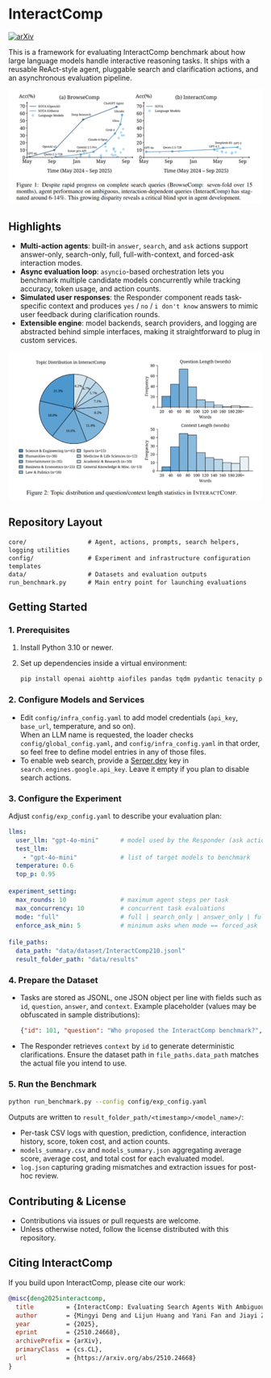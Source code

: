 # InteractComp
[![arXiv](https://img.shields.io/badge/arXiv-2510.24668-b31b1b.svg)](https://arxiv.org/abs/2510.24668)

This is a framework for evaluating InteractComp benchmark about how large language models handle interactive reasoning tasks. It ships with a reusable ReAct-style agent, pluggable search and clarification actions, and an asynchronous evaluation pipeline.

![InteractComp benchmark scope](docs/images/pic1.png)

## Highlights
- **Multi-action agents**: built-in `answer`, `search`, and `ask` actions support answer-only, search-only, full, full-with-context, and forced-ask interaction modes.
- **Async evaluation loop**: `asyncio`-based orchestration lets you benchmark multiple candidate models concurrently while tracking accuracy, token usage, and action counts.
- **Simulated user responses**: the Responder component reads task-specific context and produces `yes` / `no` / `i don't know` answers to mimic user feedback during clarification rounds.
- **Extensible engine**: model backends, search providers, and logging are abstracted behind simple interfaces, making it straightforward to plug in custom services.

<p align="center">
  <img src="docs/images/pic2.png" alt="InteractComp dataset statistics" width="780">
  <br>
</p>

## Repository Layout

```
core/                 # Agent, actions, prompts, search helpers, logging utilities
config/               # Experiment and infrastructure configuration templates
data/                 # Datasets and evaluation outputs
run_benchmark.py      # Main entry point for launching evaluations
```

## Getting Started

### 1. Prerequisites
1. Install Python 3.10 or newer.
2. Set up dependencies inside a virtual environment:

   ```bash
   pip install openai aiohttp aiofiles pandas tqdm pydantic tenacity pyyaml
   ```

### 2. Configure Models and Services
- Edit `config/infra_config.yaml` to add model credentials (`api_key`, `base_url`, temperature, and so on).  
  When an LLM name is requested, the loader checks `config/global_config.yaml`, and `config/infra_config.yaml` in that order, so feel free to define model entries in any of those files.
- To enable web search, provide a [Serper.dev](https://serper.dev/) key in `search.engines.google.api_key`. Leave it empty if you plan to disable search actions.

### 3. Configure the Experiment
Adjust `config/exp_config.yaml` to describe your evaluation plan:

```yaml
llms:
  user_llm: "gpt-4o-mini"      # model used by the Responder (ask action)
  test_llm:
    - "gpt-4o-mini"            # list of target models to benchmark
  temperature: 0.6
  top_p: 0.95

experiment_setting:
  max_rounds: 10               # maximum agent steps per task
  max_concurrency: 10          # concurrent task evaluations
  mode: "full"                 # full | search_only | answer_only | full_with_context | forced_ask
  enforce_ask_min: 5           # minimum asks when mode == forced_ask

file_paths:
  data_path: "data/dataset/InteractComp210.jsonl"
  result_folder_path: "data/results"
```

### 4. Prepare the Dataset
- Tasks are stored as JSONL, one JSON object per line with fields such as `id`, `question`, `answer`, and `context`. Example placeholder (values may be obfuscated in sample distributions):

  ```json
  {"id": 101, "question": "Who proposed the InteractComp benchmark?", "answer": "Foundation Agents", "context": "..."}
  ```

- The Responder retrieves `context` by `id` to generate deterministic clarifications. Ensure the dataset path in `file_paths.data_path` matches the actual file you intend to use.

### 5. Run the Benchmark

```bash
python run_benchmark.py --config config/exp_config.yaml
```

Outputs are written to `result_folder_path/<timestamp>/<model_name>/`:
- Per-task CSV logs with question, prediction, confidence, interaction history, score, token cost, and action counts.
- `models_summary.csv` and `models_summary.json` aggregating average score, average cost, and total cost for each evaluated model.
- `log.json` capturing grading mismatches and extraction issues for post-hoc review.

## Contributing & License
- Contributions via issues or pull requests are welcome.
- Unless otherwise noted, follow the license distributed with this repository.

## Citing InteractComp
If you build upon InteractComp, please cite our work:

```bibtex
@misc{deng2025interactcomp,
  title         = {InteractComp: Evaluating Search Agents With Ambiguous Queries},
  author        = {Mingyi Deng and Lijun Huang and Yani Fan and Jiayi Zhang and others},
  year          = {2025},
  eprint        = {2510.24668},
  archivePrefix = {arXiv},
  primaryClass  = {cs.CL},
  url           = {https://arxiv.org/abs/2510.24668}
}
```
